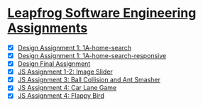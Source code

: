 # [Leapfrog Software Engineering Assignments](https://joneshshrestha.github.io/leapfrog-assignments/)

- [x] [Design Assignment 1: 1A-home-search](https://joneshshrestha.github.io/leapfrog-assignments/design/1A-home-search/index.html)
- [x] [Design Assignment 1: 1A-home-search-responsive](https://joneshshrestha.github.io/leapfrog-assignments/design/1A-home-search-responsive/index.html)
- [x] [Design Final Assignment](https://joneshshrestha.github.io/leapfrog-assignments/design/Design%20Final%20Project/index.html)
- [x] [JS Assignment 1-2: Image Slider](https://joneshshrestha.github.io/leapfrog-assignments/JavaScript/Image%20Slider/index.html)
- [x] [JS Assignment 3: Ball Collision and Ant Smasher](https://joneshshrestha.github.io/leapfrog-assignments/JavaScript/Ball%20Collision%20and%20Ant%20Smasher/index.html)
- [x] [JS Assignment 4: Car Lane Game](https://joneshshrestha.github.io/leapfrog-assignments/JavaScript/Car%20Lane%20Game/index.html)
- [x] [JS Assignment 4: Flappy Bird](https://joneshshrestha.github.io/leapfrog-assignments/JavaScript/Flappy%20Bird/index.html)
